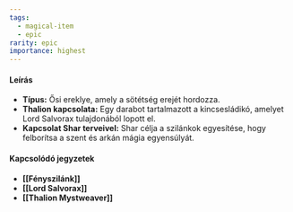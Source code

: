 ```yaml
---
tags:
  - magical-item
  - epic
rarity: epic
importance: highest
---
```


#### **Leírás**

- **Típus:** Ősi ereklye, amely a sötétség erejét hordozza.
- **Thalion kapcsolata:** Egy darabot tartalmazott a kincsesládikó, amelyet Lord Salvorax tulajdonából lopott el.
- **Kapcsolat Shar terveivel:** Shar célja a szilánkok egyesítése, hogy felborítsa a szent és arkán mágia egyensúlyát.

#### **Kapcsolódó jegyzetek**

- **[[Fényszilánk]]**
- **[[Lord Salvorax]]**
- **[[Thalion Mystweaver]]**